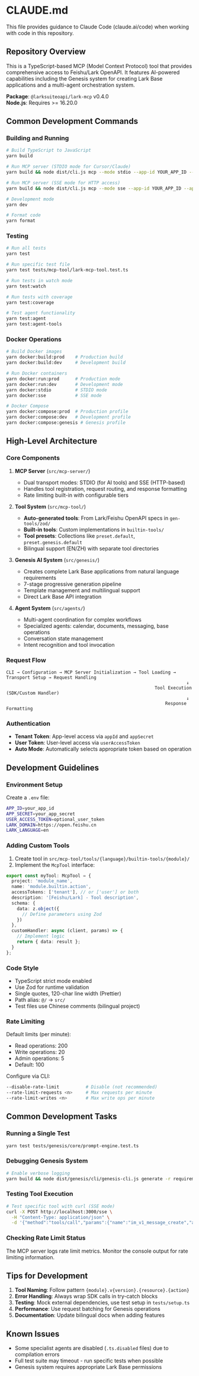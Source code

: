 # CLAUDE.md

This file provides guidance to Claude Code (claude.ai/code) when working with code in this repository.

## Repository Overview

This is a TypeScript-based MCP (Model Context Protocol) tool that provides comprehensive access to Feishu/Lark OpenAPI. It features AI-powered capabilities including the Genesis system for creating Lark Base applications and a multi-agent orchestration system.

**Package**: `@larksuiteoapi/lark-mcp` v0.4.0  
**Node.js**: Requires >= 16.20.0

## Common Development Commands

### Building and Running

```bash
# Build TypeScript to JavaScript
yarn build

# Run MCP server (STDIO mode for Cursor/Claude)
yarn build && node dist/cli.js mcp --mode stdio --app-id YOUR_APP_ID --app-secret YOUR_APP_SECRET

# Run MCP server (SSE mode for HTTP access)
yarn build && node dist/cli.js mcp --mode sse --app-id YOUR_APP_ID --app-secret YOUR_APP_SECRET --port 3000

# Development mode
yarn dev

# Format code
yarn format
```

### Testing

```bash
# Run all tests
yarn test

# Run specific test file
yarn test tests/mcp-tool/lark-mcp-tool.test.ts

# Run tests in watch mode
yarn test:watch

# Run tests with coverage
yarn test:coverage

# Test agent functionality
yarn test:agent
yarn test:agent-tools
```

### Docker Operations

```bash
# Build Docker images
yarn docker:build:prod    # Production build
yarn docker:build:dev     # Development build

# Run Docker containers
yarn docker:run:prod      # Production mode
yarn docker:run:dev       # Development mode
yarn docker:stdio         # STDIO mode
yarn docker:sse           # SSE mode

# Docker Compose
yarn docker:compose:prod  # Production profile
yarn docker:compose:dev   # Development profile
yarn docker:compose:genesis # Genesis profile
```

## High-Level Architecture

### Core Components

1. **MCP Server** (`src/mcp-server/`)
   - Dual transport modes: STDIO (for AI tools) and SSE (HTTP-based)
   - Handles tool registration, request routing, and response formatting
   - Rate limiting built-in with configurable tiers

2. **Tool System** (`src/mcp-tool/`)
   - **Auto-generated tools**: From Lark/Feishu OpenAPI specs in `gen-tools/zod/`
   - **Built-in tools**: Custom implementations in `builtin-tools/`
   - **Tool presets**: Collections like `preset.default`, `preset.genesis.default`
   - Bilingual support (EN/ZH) with separate tool directories

3. **Genesis AI System** (`src/genesis/`)
   - Creates complete Lark Base applications from natural language requirements
   - 7-stage progressive generation pipeline
   - Template management and multilingual support
   - Direct Lark Base API integration

4. **Agent System** (`src/agents/`)
   - Multi-agent coordination for complex workflows
   - Specialized agents: calendar, documents, messaging, base operations
   - Conversation state management
   - Intent recognition and tool invocation

### Request Flow

```
CLI → Configuration → MCP Server Initialization → Tool Loading → Transport Setup → Request Handling
                                                                    ↓
                                                        Tool Execution (SDK/Custom Handler)
                                                                    ↓
                                                            Response Formatting
```

### Authentication

- **Tenant Token**: App-level access via `appId` and `appSecret`
- **User Token**: User-level access via `userAccessToken`
- **Auto Mode**: Automatically selects appropriate token based on operation

## Development Guidelines

### Environment Setup

Create a `.env` file:
```bash
APP_ID=your_app_id
APP_SECRET=your_app_secret
USER_ACCESS_TOKEN=optional_user_token
LARK_DOMAIN=https://open.feishu.cn
LARK_LANGUAGE=en
```

### Adding Custom Tools

1. Create tool in `src/mcp-tool/tools/{language}/builtin-tools/{module}/`
2. Implement the `McpTool` interface:
```typescript
export const myTool: McpTool = {
  project: 'module_name',
  name: 'module.builtin.action',
  accessTokens: ['tenant'], // or ['user'] or both
  description: '[Feishu/Lark] - Tool description',
  schema: {
    data: z.object({
      // Define parameters using Zod
    })
  },
  customHandler: async (client, params) => {
    // Implement logic
    return { data: result };
  }
};
```

### Code Style

- TypeScript strict mode enabled
- Use Zod for runtime validation
- Single quotes, 120-char line width (Prettier)
- Path alias: `@/` → `src/`
- Test files use Chinese comments (bilingual project)

### Rate Limiting

Default limits (per minute):
- Read operations: 200
- Write operations: 20
- Admin operations: 5
- Default: 100

Configure via CLI:
```bash
--disable-rate-limit          # Disable (not recommended)
--rate-limit-requests <n>     # Max requests per minute
--rate-limit-writes <n>       # Max write ops per minute
```

## Common Development Tasks

### Running a Single Test
```bash
yarn test tests/genesis/core/prompt-engine.test.ts
```

### Debugging Genesis System
```bash
# Enable verbose logging
yarn build && node dist/genesis/cli/genesis-cli.js generate -r requirements.md -v
```

### Testing Tool Execution
```bash
# Test specific tool with curl (SSE mode)
curl -X POST http://localhost:3000/sse \
  -H "Content-Type: application/json" \
  -d '{"method":"tools/call","params":{"name":"im_v1_message_create","arguments":{...}}}'
```

### Checking Rate Limit Status
The MCP server logs rate limit metrics. Monitor the console output for rate limiting information.

## Tips for Development

1. **Tool Naming**: Follow pattern `{module}.v{version}.{resource}.{action}`
2. **Error Handling**: Always wrap SDK calls in try-catch blocks
3. **Testing**: Mock external dependencies, use test setup in `tests/setup.ts`
4. **Performance**: Use request batching for Genesis operations
5. **Documentation**: Update bilingual docs when adding features

## Known Issues

- Some specialist agents are disabled (`.ts.disabled` files) due to compilation errors
- Full test suite may timeout - run specific tests when possible
- Genesis system requires appropriate Lark Base permissions